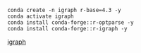 ```shell
conda create -n igraph r-base=4.3 -y
conda activate igraph
conda install conda-forge::r-optparse -y
conda install conda-forge::r-igraph -y
```

[igraph](https://r.igraph.org/articles/igraph.html#usage)